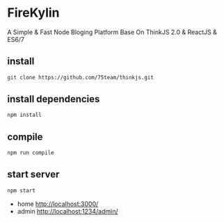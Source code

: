 # FireKylin

A Simple & Fast Node Bloging Platform Base On ThinkJS 2.0 & ReactJS & ES6/7


## install

```sh
git clone https://github.com/75team/thinkjs.git
```

## install dependencies

```js
npm install
```

## compile

```js
npm run compile
```

## start server

```js
npm start
```

* home <http://localhost:3000/>
* admin <http://localhost:1234/admin/>



